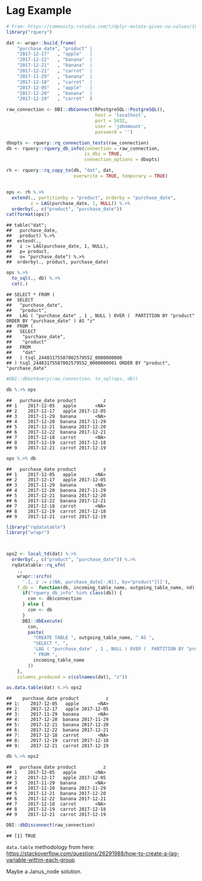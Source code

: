 Lag Example
================

``` r
# From: https://community.rstudio.com/t/dplyr-mutate-gives-na-values/19170/2
library("rquery")

dat <- wrapr::build_frame(
    "purchase_date", "product" |
    "2017-12-17"   , "apple"   |
    "2017-12-22"   , "banana"  |
    "2017-12-21"   , "banana"  |
    "2017-12-21"   , "carrot"  |
    "2017-11-29"   , "banana"  |
    "2017-12-18"   , "carrot"  |
    "2017-12-05"   , "apple"   |
    "2017-12-20"   , "banana"  |
    "2017-12-19"   , "carrot"  )

raw_connection <- DBI::dbConnect(RPostgreSQL::PostgreSQL(),
                                 host = 'localhost',
                                 port = 5432,
                                 user = 'johnmount',
                                 password = '')

dbopts <- rquery::rq_connection_tests(raw_connection)
db <- rquery::rquery_db_info(connection = raw_connection,
                             is_dbi = TRUE,
                             connection_options = dbopts)

rh <- rquery::rq_copy_to(db, "dat", dat,
                         overwrite = TRUE, temporary = TRUE)


ops <- rh %.>%
  extend(., partitionby = "product", orderby = "purchase_date",
         z = LAG(purchase_date, 1, NULL)) %.>%
  orderby(., c("product", "purchase_date"))
cat(format(ops))
```

    ## table("dat"; 
    ##   purchase_date,
    ##   product) %.>%
    ##  extend(.,
    ##   z := LAG(purchase_date, 1, NULL),
    ##   p= product,
    ##   o= "purchase_date") %.>%
    ##  orderby(., product, purchase_date)

``` r
ops %.>%
  to_sql(., db) %.>%
  cat(.)
```

    ## SELECT * FROM (
    ##  SELECT
    ##   "purchase_date",
    ##   "product",
    ##   LAG ( "purchase_date" , 1 , NULL ) OVER (  PARTITION BY "product" ORDER BY "purchase_date" ) AS "z"
    ##  FROM (
    ##   SELECT
    ##    "purchase_date",
    ##    "product"
    ##   FROM
    ##    "dat"
    ##   ) tsql_24483175587002579552_0000000000
    ## ) tsql_24483175587002579552_0000000001 ORDER BY "product", "purchase_date"

``` r
#DBI::dbGetQuery(raw_connection, to_sql(ops, db))

db %.>% ops
```

    ##   purchase_date product          z
    ## 1    2017-12-05   apple       <NA>
    ## 2    2017-12-17   apple 2017-12-05
    ## 3    2017-11-29  banana       <NA>
    ## 4    2017-12-20  banana 2017-11-29
    ## 5    2017-12-21  banana 2017-12-20
    ## 6    2017-12-22  banana 2017-12-21
    ## 7    2017-12-18  carrot       <NA>
    ## 8    2017-12-19  carrot 2017-12-18
    ## 9    2017-12-21  carrot 2017-12-19

``` r
ops %.>% db
```

    ##   purchase_date product          z
    ## 1    2017-12-05   apple       <NA>
    ## 2    2017-12-17   apple 2017-12-05
    ## 3    2017-11-29  banana       <NA>
    ## 4    2017-12-20  banana 2017-11-29
    ## 5    2017-12-21  banana 2017-12-20
    ## 6    2017-12-22  banana 2017-12-21
    ## 7    2017-12-18  carrot       <NA>
    ## 8    2017-12-19  carrot 2017-12-18
    ## 9    2017-12-21  carrot 2017-12-19

``` r
library("rqdatatable")
library("wrapr")



ops2 <- local_td(dat) %.>%
  orderby(., c("product", "purchase_date")) %.>%
  rqdatatable::rq_ufn(
    .,
    wrapr::srcfn(
      '.[, z := c(NA, purchase_date[-.N]), by="product"][]'),
    f_db =  function(db, incoming_table_name, outgoing_table_name, nd)  {
      if("rquery_db_info" %in% class(db)) {
        con <- db$connection
      } else {
        con <- db
      }
      DBI::dbExecute(
        con,
        paste(
          "CREATE TABLE ", outgoing_table_name, " AS ",
          "SELECT *, ",
          'LAG ( "purchase_date" , 1 , NULL ) OVER (  PARTITION BY "product" ORDER BY "purchase_date" ) AS "z"',
          " FROM ",
          incoming_table_name
        ))
    },
    columns_produced = c(colnames(dat), "z"))

as.data.table(dat) %.>% ops2
```

    ##    purchase_date product          z
    ## 1:    2017-12-05   apple       <NA>
    ## 2:    2017-12-17   apple 2017-12-05
    ## 3:    2017-11-29  banana       <NA>
    ## 4:    2017-12-20  banana 2017-11-29
    ## 5:    2017-12-21  banana 2017-12-20
    ## 6:    2017-12-22  banana 2017-12-21
    ## 7:    2017-12-18  carrot       <NA>
    ## 8:    2017-12-19  carrot 2017-12-18
    ## 9:    2017-12-21  carrot 2017-12-19

``` r
db %.>% ops2
```

    ##   purchase_date product          z
    ## 1    2017-12-05   apple       <NA>
    ## 2    2017-12-17   apple 2017-12-05
    ## 3    2017-11-29  banana       <NA>
    ## 4    2017-12-20  banana 2017-11-29
    ## 5    2017-12-21  banana 2017-12-20
    ## 6    2017-12-22  banana 2017-12-21
    ## 7    2017-12-18  carrot       <NA>
    ## 8    2017-12-19  carrot 2017-12-18
    ## 9    2017-12-21  carrot 2017-12-19

``` r
DBI::dbDisconnect(raw_connection)
```

    ## [1] TRUE

`data.table` methodology from here:
<https://stackoverflow.com/questions/26291988/how-to-create-a-lag-variable-within-each-group>

Maybe a Janus\_node solution.
